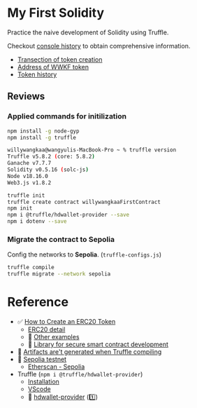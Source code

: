# My First Solidity

Practice the naive development of Solidity using Truffle.

Checkout [console history](./docs/consoleHistory.md) to obtain comprehensive information.

- [Transection of token creation](https://sepolia.etherscan.io/tx/0xc8ba741daff2597b3b805dd093273d908f69ad601a639fa64a954ce3b00b176e)
- [Address of WWKF token](https://sepolia.etherscan.io/address/0x03378daa43739f2361fe67175ad6bf2666309748)
- [Token history](https://sepolia.etherscan.io/token/0x03378daa43739f2361fe67175ad6bf2666309748)

## Reviews

### Applied commands for initilization

```bash
npm install -g node-gyp
npm install -g truffle

willywangkaa@wangyulis-MacBook-Pro ~ % truffle version
Truffle v5.8.2 (core: 5.8.2)
Ganache v7.7.7
Solidity v0.5.16 (solc-js)
Node v18.16.0
Web3.js v1.8.2
```

```bash
truffle init
truffle create contract willywangkaaFirstContract
npm init
npm i @truffle/hdwallet-provider --save
npm i dotenv --save
```

### Migrate the contract to Sepolia

Config the networks to **Sepolia**. (`truffle-configs.js`)
```bash
truffle compile
truffle migrate --network sepolia
```

# Reference

- ✅ [How to Create an ERC20 Token](https://www.toptal.com/ethereum/create-erc20-token-tutorial)
  - [ERC20 detail](https://github.com/ethereum/EIPs/blob/master/EIPS/eip-20.md)
  - 📖 [Other examples](https://solidity-by-example.org/app/erc20/)
  - 📖 [Library for secure smart contract development](https://github.com/OpenZeppelin/openzeppelin-contracts)
- 🫡 [Artifacts are't generated when Truffle compiling](https://ethereum.stackexchange.com/questions/90290/truffle-artifacts-are-not-being-generated-when-compiling)
- 📖 [Sepolia testnet](https://www.alchemy.com/overviews/sepolia-testnet)
  - [Etherscan - Sepolia](https://sepolia.etherscan.io/)
- Truffle (`npm i @truffle/hdwallet-provider`)
  - [Installation](https://trufflesuite.com/docs/truffle/how-to/install/)
  - [VScode](https://trufflesuite.com/docs/vscode-ext/quickstart/)
  - 📖 [hdwallet-provider](https://github.com/trufflesuite/truffle-hdwallet-provider/blob/master/README.md) ([1️⃣](https://ethereum.stackexchange.com/questions/32145/how-to-specify-which-wallet-address-to-deploy-contract-with#:~:text=Here%27s%20an%20example%20where%20the%20mnemonic%20is%20read%20from%20an%20environment%20variable%20and%20the%20provider%20is%20set%20to%20rinkeby%20testnet%3A))
